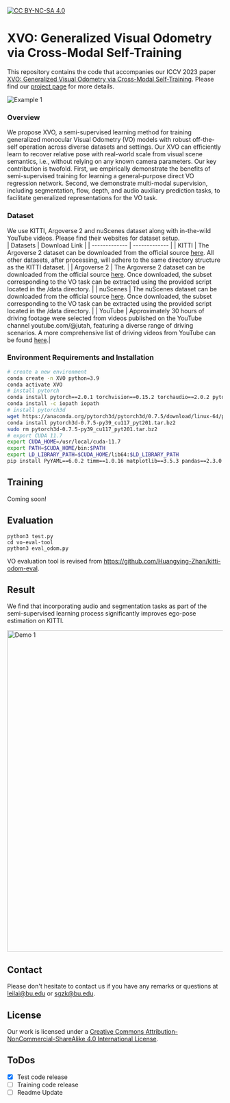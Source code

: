 [![CC BY-NC-SA 4.0][cc-by-nc-sa-shield]][cc-by-nc-sa]  

[cc-by-nc-sa]: http://creativecommons.org/licenses/by-nc-sa/4.0/  
[cc-by-nc-sa-shield]: https://img.shields.io/badge/License-CC%20BY--NC--SA%204.0-lightgrey.svg  


# XVO: Generalized Visual Odometry via Cross-Modal Self-Training
This repository contains the code that accompanies our ICCV 2023 paper [XVO: Generalized Visual Odometry via Cross-Modal Self-Training](https://genxvo.github.io/resources/XVO.pdf). Please find our [project page](https://genxvo.github.io/) for more details. 

<p>
    <img alt="Example 1" src="images/generalized_vo.png" class="fit"/>
</p>  

### Overview  
We propose XVO, a semi-supervised learning method for training generalized monocular Visual Odometry (VO) models with robust off-the-self operation across diverse datasets and settings. Our XVO can efficiently learn to recover relative pose with real-world scale from visual scene semantics, i.e., without relying on any known camera parameters. Our key contribution is twofold. First, we empirically demonstrate the benefits of semi-supervised training for learning a general-purpose direct VO regression network. Second, we demonstrate multi-modal supervision, including segmentation, flow, depth, and audio auxiliary prediction tasks, to facilitate generalized representations for the VO task.   

### Dataset
We use KITTI, Argoverse 2 and nuScenes dataset along with in-the-wild YouTube videos. Please find their websites for dataset setup.  
| Datasets  | Download Link |
| ------------- | ------------- |
| KITTI  | The Argoverse 2 dataset can be downloaded from the official source [here](https://www.cvlibs.net/datasets/kitti/eval_odometry.php). All other datasets, after processing, will adhere to the same directory structure as the KITTI dataset.  |
| Argoverse 2  | The Argoverse 2 dataset can be downloaded from the official source [here](https://www.argoverse.org/av2.html#download-link). Once downloaded, the subset corresponding to the VO task can be extracted using the provided script located in the /data directory.  |
| nuScenes  | The nuScenes dataset can be downloaded from the official source [here](https://www.nuscenes.org/nuscenes#download). Once downloaded, the subset corresponding to the VO task can be extracted using the provided script located in the /data directory.  |
| YouTube  | Approximately 30 hours of driving footage were selected from videos published on the YouTube channel youtube.com/@jutah, featuring a diverse range of driving scenarios. A more comprehensive list of driving videos from YouTube can be found [here](https://docs.google.com/spreadsheets/d/1bHWWP_VXeEe5UzIG-QgKFBdH7mNlSC4GFSJkEhFnt2I/edit?gid=0#gid=0).|

### Environment Requirements and Installation
```bash
# create a new environment
conda create -n XVO python=3.9
conda activate XVO
# install pytorch
conda install pytorch==2.0.1 torchvision==0.15.2 torchaudio==2.0.2 pytorch-cuda=11.7 -c pytorch -c nvidia
conda install -c iopath iopath
# install pytorch3d
wget https://anaconda.org/pytorch3d/pytorch3d/0.7.5/download/linux-64/pytorch3d-0.7.5-py39_cu117_pyt201.tar.bz2
conda install pytorch3d-0.7.5-py39_cu117_pyt201.tar.bz2
sudo rm pytorch3d-0.7.5-py39_cu117_pyt201.tar.bz2
# export CUDA 11.7 
export CUDA_HOME=/usr/local/cuda-11.7
export PATH=$CUDA_HOME/bin:$PATH
export LD_LIBRARY_PATH=$CUDA_HOME/lib64:$LD_LIBRARY_PATH
pip install PyYAML==6.0.2 timm==1.0.16 matplotlib==3.5.3 pandas==2.3.0 opencv-python==4.11.0.86 a-unet==0.0.16 mmcv-full==1.7.2 numpy==1.26.4 pillow==11.0.0 av2==0.2.1 nuscenes-devkit==1.1.11
```

## Training 
Coming soon!

## Evaluation
```
python3 test.py
cd vo-eval-tool
python3 eval_odom.py
```
VO evaluation tool is revised from https://github.com/Huangying-Zhan/kitti-odom-eval.

## Result   
We find that incorporating audio and segmentation tasks as part of the semi-supervised learning process significantly improves ego-pose estimation on KITTI.   
<p>
    <img width=750 class="center" alt="Demo 1" src="images/qua_result.png"/ >  
</p>   

## Contact  
Please don't hesitate to contact us if you have any remarks or questions at leilai@bu.edu or sgzk@bu.edu. 

## License  
Our work is licensed under a [Creative Commons Attribution-NonCommercial-ShareAlike 4.0 International License][cc-by-nc-sa].  

## ToDos  
- [X] Test code release
- [ ] Training code release
- [ ] Readme Update
